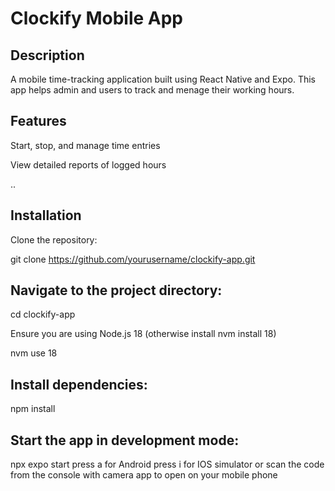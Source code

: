 # Clockify Mobile App

## Description

A mobile time-tracking application built using React Native and Expo. This app helps admin and users to track and menage their working hours.

## Features

Start, stop, and manage time entries

View detailed reports of logged hours

..

## Installation

Clone the repository:

git clone https://github.com/yourusername/clockify-app.git

## Navigate to the project directory:

cd clockify-app

Ensure you are using Node.js 18 (otherwise install nvm install 18)

nvm use 18

## Install dependencies:

npm install

## Start the app in development mode:

npx expo start
press a for Android
press i for IOS simulator
or scan the code from the console with camera app to open on your mobile phone


